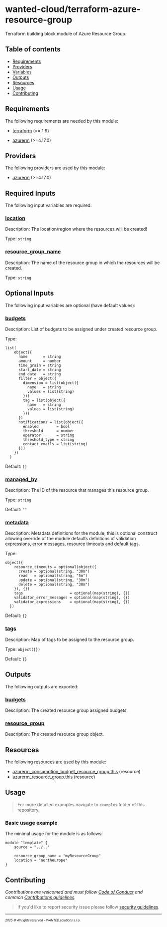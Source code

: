 <!-- BEGIN_TF_DOCS -->
# wanted-cloud/terraform-azure-resource-group

Terraform building block module of Azure Resource Group.

## Table of contents

- [Requirements](#requirements)
- [Providers](#providers)
- [Variables](#inputs)
- [Outputs](#outputs)
- [Resources](#resources)
- [Usage](#usage)
- [Contributing](#contributing)

## Requirements

The following requirements are needed by this module:

- <a name="requirement_terraform"></a> [terraform](#requirement\_terraform) (>= 1.9)

- <a name="requirement_azurerm"></a> [azurerm](#requirement\_azurerm) (>=4.17.0)

## Providers

The following providers are used by this module:

- <a name="provider_azurerm"></a> [azurerm](#provider\_azurerm) (>=4.17.0)

## Required Inputs

The following input variables are required:

### <a name="input_location"></a> [location](#input\_location)

Description: The location/region where the resources will be created!

Type: `string`

### <a name="input_resource_group_name"></a> [resource\_group\_name](#input\_resource\_group\_name)

Description: The name of the resource group in which the resources will be created.

Type: `string`

## Optional Inputs

The following input variables are optional (have default values):

### <a name="input_budgets"></a> [budgets](#input\_budgets)

Description: List of budgets to be assigned under created resource group.

Type:

```hcl
list(
    object({
      name       = string
      amount     = number
      time_grain = string
      start_date = string
      end_date   = string
      filter = object({
        dimension = list(object({
          name   = string
          values = list(string)
        }))
        tag = list(object({
          name   = string
          values = list(string)
        }))
      })
      notifications = list(object({
        enabled        = bool
        threshold      = number
        operator       = string
        threshold_type = string
        contact_emails = list(string)
      }))
    })
  )
```

Default: `[]`

### <a name="input_managed_by"></a> [managed\_by](#input\_managed\_by)

Description: The ID of the resource that manages this resource group.

Type: `string`

Default: `""`

### <a name="input_metadata"></a> [metadata](#input\_metadata)

Description: Metadata definitions for the module, this is optional construct allowing override of the module defaults defintions of validation expressions, error messages, resource timeouts and default tags.

Type:

```hcl
object({
    resource_timeouts = optional(object({
      create = optional(string, "30m")
      read   = optional(string, "5m")
      update = optional(string, "30m")
      delete = optional(string, "30m")
    }), {})
    tags                     = optional(map(string), {})
    validator_error_messages = optional(map(string), {})
    validator_expressions    = optional(map(string), {})
  })
```

Default: `{}`

### <a name="input_tags"></a> [tags](#input\_tags)

Description: Map of tags to be assigned to the resource group.

Type: `object({})`

Default: `{}`

## Outputs

The following outputs are exported:

### <a name="output_budgets"></a> [budgets](#output\_budgets)

Description: The created resource group assigned budgets.

### <a name="output_resource_group"></a> [resource\_group](#output\_resource\_group)

Description: The created resource group object.

## Resources

The following resources are used by this module:

- [azurerm_consumption_budget_resource_group.this](https://registry.terraform.io/providers/hashicorp/azurerm/latest/docs/resources/consumption_budget_resource_group) (resource)
- [azurerm_resource_group.this](https://registry.terraform.io/providers/hashicorp/azurerm/latest/docs/resources/resource_group) (resource)

## Usage

> For more detailed examples navigate to `examples` folder of this repository.

### Basic usage example

The minimal usage for the module is as follows:

```hcl
module "template" {
    source = "../.."
    
    resource_group_name = "myResourceGroup"
    location = "northeurope"
}
```
## Contributing

_Contributions are welcomed and must follow [Code of Conduct](https://github.com/wanted-cloud/.github?tab=coc-ov-file) and common [Contributions guidelines](https://github.com/wanted-cloud/.github/blob/main/docs/CONTRIBUTING.md)._

> If you'd like to report security issue please follow [security guidelines](https://github.com/wanted-cloud/.github?tab=security-ov-file).
---
<sup><sub>_2025 &copy; All rights reserved - WANTED.solutions s.r.o._</sub></sup>
<!-- END_TF_DOCS -->